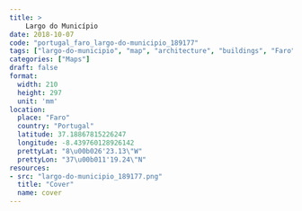 ```yaml
---
title: > 
    Largo do Município
date: 2018-10-07
code: "portugal_faro_largo-do-municipio_189177"
tags: ["largo-do-municipio", "map", "architecture", "buildings", "Faro", "Portugal"]
categories: ["Maps"]
draft: false
format:
  width: 210
  height: 297
  unit: 'mm'
location:
  place: "Faro"
  country: "Portugal"
  latitude: 37.18867815226247
  longitude: -8.439760128926142
  prettyLat: "8\u00b026'23.13\"W"
  prettyLon: "37\u00b011'19.24\"N"
resources:
- src: "largo-do-municipio_189177.png"
  title: "Cover"
  name: cover
---
```

